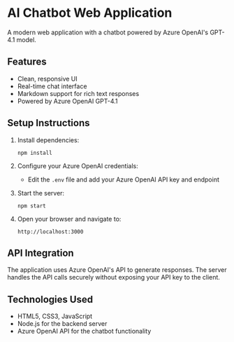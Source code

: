# AI Chatbot Web Application

A modern web application with a chatbot powered by Azure OpenAI's GPT-4.1 model.

## Features

- Clean, responsive UI
- Real-time chat interface
- Markdown support for rich text responses
- Powered by Azure OpenAI GPT-4.1

## Setup Instructions

1. Install dependencies:
   ```
   npm install
   ```

2. Configure your Azure OpenAI credentials:
   - Edit the `.env` file and add your Azure OpenAI API key and endpoint

3. Start the server:
   ```
   npm start
   ```

4. Open your browser and navigate to:
   ```
   http://localhost:3000
   ```

## API Integration

The application uses Azure OpenAI's API to generate responses. The server handles the API calls securely without exposing your API key to the client.

## Technologies Used

- HTML5, CSS3, JavaScript
- Node.js for the backend server
- Azure OpenAI API for the chatbot functionality
